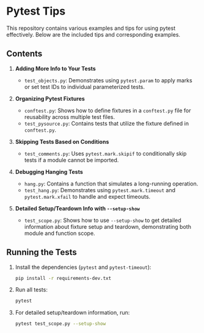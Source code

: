 # Pytest Tips

This repository contains various examples and tips for using pytest effectively. Below are the included tips and corresponding examples.

## Contents

1. **Adding More Info to Your Tests**
    - `test_objects.py`: Demonstrates using `pytest.param` to apply marks or set test IDs to individual parameterized tests.

2. **Organizing Pytest Fixtures**
    - `conftest.py`: Shows how to define fixtures in a `conftest.py` file for reusability across multiple test files.
    - `test_pysource.py`: Contains tests that utilize the fixture defined in `conftest.py`.

3. **Skipping Tests Based on Conditions**
    - `test_comments.py`: Uses `pytest.mark.skipif` to conditionally skip tests if a module cannot be imported.

4. **Debugging Hanging Tests**
    - `hang.py`: Contains a function that simulates a long-running operation.
    - `test_hang.py`: Demonstrates using `pytest.mark.timeout` and `pytest.mark.xfail` to handle and expect timeouts.

5. **Detailed Setup/Teardown Info with `--setup-show`**
    - `test_scope.py`: Shows how to use `--setup-show` to get detailed information about fixture setup and teardown, demonstrating both module and function scope.

## Running the Tests

1. Install the dependencies (`pytest` and `pytest-timeout`):
    ```bash
    pip install -r requirements-dev.txt
    ```

2. Run all tests:
    ```bash
    pytest
    ```

3. For detailed setup/teardown information, run:
    ```bash
    pytest test_scope.py --setup-show
    ```
